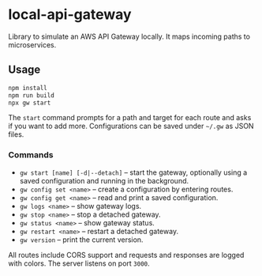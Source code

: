 # local-api-gateway

Library to simulate an AWS API Gateway locally. It maps incoming paths to microservices.

## Usage

```bash
npm install
npm run build
npx gw start
```

The `start` command prompts for a path and target for each route and asks if you want to add more.
Configurations can be saved under `~/.gw` as JSON files.

### Commands

- `gw start [name] [-d|--detach]` – start the gateway, optionally using a saved configuration and running in the background.
- `gw config set <name>` – create a configuration by entering routes.
- `gw config get <name>` – read and print a saved configuration.
- `gw logs <name>` – show gateway logs.
- `gw stop <name>` – stop a detached gateway.
- `gw status <name>` – show gateway status.
- `gw restart <name>` – restart a detached gateway.
- `gw version` – print the current version.

All routes include CORS support and requests and responses are logged with colors.
The server listens on port `3000`.
